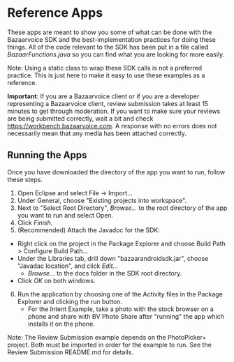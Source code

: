 Reference Apps
===

These apps are meant to show you some of what can be done with the Bazaarvoice SDK and the best-implementation practices for doing these things. All of the code relevant to the SDK has been put in a file called _BazaarFunctions.java_ so you can find what you are looking for more easily.

Note: Using a static class to wrap these SDK calls is not a preferred practice. This is just here to make it easy to use these examples as a reference.

**Important**: If you are a Bazaarvoice client or if you are a developer representing a Bazaarvoice client, 
review submission takes at least 15 minutes to get through moderation. 
If you want to make sure your reviews are being submitted correctly, wait a bit and check https://workbench.bazaarvoice.com. 
A response with no errors does not necessarily mean that any media has been attached correctly.

Running the Apps
-
Once you have downloaded the directory of the app you want to run, follow these steps.

1. Open Eclipse and select File -> Import...
2. Under General, choose "Existing projects into workspace".
3. Next to "Select Root Directory", _Browse..._ to the root directory of the app you want to run and select Open.
4. Click _Finish_.
5. (Recommended) Attach the Javadoc for the SDK:
  - Right click on the project in the Package Explorer and choose Build Path > Configure Build Path...
  - Under the Libraries tab, drill down "bazaarandroidsdk.jar", choose "Javadac location", and click _Edit..._
	- _Browse..._ to the docs folder in the SDK root directory.
 - Click _OK_ on both windows.
6. Run the application by choosing one of the Activity files in the Package Explorer and clicking the run button.
	*	For the Intent Example, take a photo with the stock browser on a phone and share with BV Photo Share after "running" the app which installs it on the phone.

Note: The Review Submission example depends on the PhotoPicker+ project.  Both must be imported in order for the example to run.  See the Review Submission README.md for details.